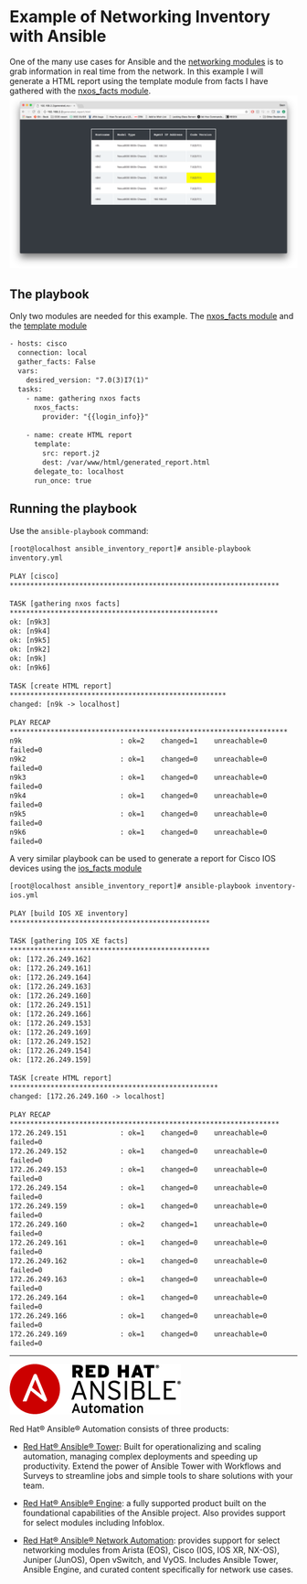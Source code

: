 Example of Networking Inventory with Ansible
============================================

One of the many use cases for Ansible and the [networking modules][2] is to grab
information in real time from the network.  In this example I will generate a
HTML report using the template module from facts I have gathered with the
[nxos_facts module][1].  ![HTML report generated by template module][3]

The playbook
------------

Only two modules are needed for this example.  The [nxos_facts module][1] and
the [template module][5]
```
- hosts: cisco
  connection: local
  gather_facts: False
  vars:
    desired_version: "7.0(3)I7(1)"
  tasks:
    - name: gathering nxos facts
      nxos_facts:
        provider: "{{login_info}}"

    - name: create HTML report
      template:
        src: report.j2
        dest: /var/www/html/generated_report.html
      delegate_to: localhost
      run_once: true
```

Running the playbook
--------------------

Use the `ansible-playbook` command:
```
[root@localhost ansible_inventory_report]# ansible-playbook inventory.yml

PLAY [cisco] ******************************************************************

TASK [gathering nxos facts] ***************************************************
ok: [n9k3]
ok: [n9k4]
ok: [n9k5]
ok: [n9k2]
ok: [n9k]
ok: [n9k6]

TASK [create HTML report] *****************************************************
changed: [n9k -> localhost]

PLAY RECAP ********************************************************************
n9k                        : ok=2    changed=1    unreachable=0    failed=0
n9k2                       : ok=1    changed=0    unreachable=0    failed=0
n9k3                       : ok=1    changed=0    unreachable=0    failed=0
n9k4                       : ok=1    changed=0    unreachable=0    failed=0
n9k5                       : ok=1    changed=0    unreachable=0    failed=0
n9k6                       : ok=1    changed=0    unreachable=0    failed=0
```

A very similar playbook can be used to generate a report for Cisco IOS devices
using the [ios_facts module][4]

```
[root@localhost ansible_inventory_report]# ansible-playbook inventory-ios.yml

PLAY [build IOS XE inventory] *************************************************

TASK [gathering IOS XE facts] *************************************************
ok: [172.26.249.162]
ok: [172.26.249.161]
ok: [172.26.249.164]
ok: [172.26.249.163]
ok: [172.26.249.160]
ok: [172.26.249.151]
ok: [172.26.249.166]
ok: [172.26.249.153]
ok: [172.26.249.169]
ok: [172.26.249.152]
ok: [172.26.249.154]
ok: [172.26.249.159]

TASK [create HTML report] ***************************************************
changed: [172.26.249.160 -> localhost]

PLAY RECAP ******************************************************************
172.26.249.151             : ok=1    changed=0    unreachable=0    failed=0
172.26.249.152             : ok=1    changed=0    unreachable=0    failed=0
172.26.249.153             : ok=1    changed=0    unreachable=0    failed=0
172.26.249.154             : ok=1    changed=0    unreachable=0    failed=0
172.26.249.159             : ok=1    changed=0    unreachable=0    failed=0
172.26.249.160             : ok=2    changed=1    unreachable=0    failed=0
172.26.249.161             : ok=1    changed=0    unreachable=0    failed=0
172.26.249.162             : ok=1    changed=0    unreachable=0    failed=0
172.26.249.163             : ok=1    changed=0    unreachable=0    failed=0
172.26.249.164             : ok=1    changed=0    unreachable=0    failed=0
172.26.249.166             : ok=1    changed=0    unreachable=0    failed=0
172.26.249.169             : ok=1    changed=0    unreachable=0    failed=0
```

---
![Red Hat Ansible Automation][6]

Red Hat® Ansible® Automation consists of  three products:

- [Red Hat® Ansible® Tower][7]: Built for operationalizing and scaling
  automation, managing complex deployments and speeding up productivity. Extend
  the power of Ansible Tower with Workflows and Surveys to streamline jobs and
  simple tools to share solutions with your team.

- [Red Hat® Ansible® Engine][8]: a fully supported product built on the
  foundational capabilities of the Ansible project. Also provides support for
  select modules including Infoblox.

- [Red Hat® Ansible® Network Automation][9]: provides support for select
  networking modules from Arista (EOS), Cisco (IOS, IOS XR, NX-OS), Juniper
  (JunOS), Open vSwitch, and VyOS. Includes Ansible Tower, Ansible Engine, and
  curated content specifically for network use cases.

[1]: http://docs.ansible.com/ansible/latest/nxos_facts_module.html
[2]: http://docs.ansible.com/ansible/latest/list_of_network_modules.html
[3]: htmlreport.png
[4]: http://docs.ansible.com/ansible/latest/ios_facts_module.html
[5]: http://docs.ansible.com/ansible/latest/template_module.html
[6]: images/rh-ansible-automation.png
[7]: https://www.ansible.com/tower
[8]: https://www.ansible.com/ansible-engine
[9]: https://www.ansible.com/networking

